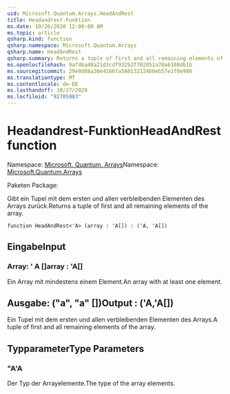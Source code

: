```yaml
---
uid: Microsoft.Quantum.Arrays.HeadAndRest
title: Headandrest-Funktion
ms.date: 10/26/2020 12:00:00 AM
ms.topic: article
qsharp.kind: function
qsharp.namespace: Microsoft.Quantum.Arrays
qsharp.name: HeadAndRest
qsharp.summary: Returns a tuple of first and all remaining elements of the array.
ms.openlocfilehash: 9af4ba48a21d3cdf932b2f702051a70a6108db1b
ms.sourcegitcommit: 29e0d88a30e4166fa580132124b0eb57e1f0e986
ms.translationtype: MT
ms.contentlocale: de-DE
ms.lasthandoff: 10/27/2020
ms.locfileid: "92705983"
---
```

# <a name="headandrest-function"></a><span data-ttu-id="f2089-102">Headandrest-Funktion</span><span class="sxs-lookup"><span data-stu-id="f2089-102">HeadAndRest function</span></span>

<span data-ttu-id="f2089-103">Namespace: [Microsoft. Quantum. Arrays](xref:Microsoft.Quantum.Arrays)</span><span class="sxs-lookup"><span data-stu-id="f2089-103">Namespace: [Microsoft.Quantum.Arrays](xref:Microsoft.Quantum.Arrays)</span></span>

<span data-ttu-id="f2089-104">Paketen [](https://nuget.org/packages/)</span><span class="sxs-lookup"><span data-stu-id="f2089-104">Package: [](https://nuget.org/packages/)</span></span>


<span data-ttu-id="f2089-105">Gibt ein Tupel mit dem ersten und allen verbleibenden Elementen des Arrays zurück.</span><span class="sxs-lookup"><span data-stu-id="f2089-105">Returns a tuple of first and all remaining elements of the array.</span></span>

```qsharp
function HeadAndRest<'A> (array : 'A[]) : ('A, 'A[])
```


## <a name="input"></a><span data-ttu-id="f2089-106">Eingabe</span><span class="sxs-lookup"><span data-stu-id="f2089-106">Input</span></span>

### <a name="array--a"></a><span data-ttu-id="f2089-107">Array: ' A []</span><span class="sxs-lookup"><span data-stu-id="f2089-107">array : 'A[]</span></span>

<span data-ttu-id="f2089-108">Ein Array mit mindestens einem Element.</span><span class="sxs-lookup"><span data-stu-id="f2089-108">An array with at least one element.</span></span>



## <a name="output--aa"></a><span data-ttu-id="f2089-109">Ausgabe: ("a", "a" [])</span><span class="sxs-lookup"><span data-stu-id="f2089-109">Output : ('A,'A[])</span></span>

<span data-ttu-id="f2089-110">Ein Tupel mit dem ersten und allen verbleibenden Elementen des Arrays.</span><span class="sxs-lookup"><span data-stu-id="f2089-110">A tuple of first and all remaining elements of the array.</span></span>

## <a name="type-parameters"></a><span data-ttu-id="f2089-111">Typparameter</span><span class="sxs-lookup"><span data-stu-id="f2089-111">Type Parameters</span></span>

### <a name="a"></a><span data-ttu-id="f2089-112">"A</span><span class="sxs-lookup"><span data-stu-id="f2089-112">'A</span></span>

<span data-ttu-id="f2089-113">Der Typ der Arrayelemente.</span><span class="sxs-lookup"><span data-stu-id="f2089-113">The type of the array elements.</span></span>